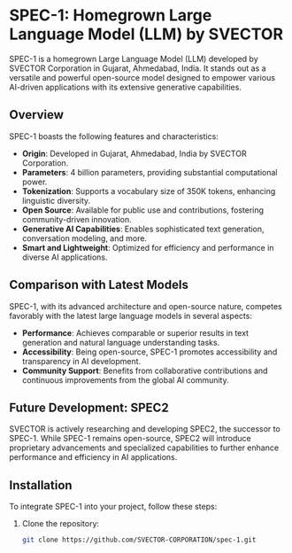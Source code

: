 # SPEC-1: Homegrown Large Language Model (LLM) by SVECTOR

SPEC-1 is a homegrown Large Language Model (LLM) developed by SVECTOR Corporation in Gujarat, Ahmedabad, India. It stands out as a versatile and powerful open-source model designed to empower various AI-driven applications with its extensive generative capabilities.

## Overview

SPEC-1 boasts the following features and characteristics:

- **Origin**: Developed in Gujarat, Ahmedabad, India by SVECTOR Corporation.
- **Parameters**: 4 billion parameters, providing substantial computational power.
- **Tokenization**: Supports a vocabulary size of 350K tokens, enhancing linguistic diversity.
- **Open Source**: Available for public use and contributions, fostering community-driven innovation.
- **Generative AI Capabilities**: Enables sophisticated text generation, conversation modeling, and more.
- **Smart and Lightweight**: Optimized for efficiency and performance in diverse AI applications.

## Comparison with Latest Models

SPEC-1, with its advanced architecture and open-source nature, competes favorably with the latest large language models in several aspects:

- **Performance**: Achieves comparable or superior results in text generation and natural language understanding tasks.
- **Accessibility**: Being open-source, SPEC-1 promotes accessibility and transparency in AI development.
- **Community Support**: Benefits from collaborative contributions and continuous improvements from the global AI community.

## Future Development: SPEC2

SVECTOR is actively researching and developing SPEC2, the successor to SPEC-1. While SPEC-1 remains open-source, SPEC2 will introduce proprietary advancements and specialized capabilities to further enhance performance and efficiency in AI applications.

## Installation

To integrate SPEC-1 into your project, follow these steps:

1. Clone the repository:
   ```sh
   git clone https://github.com/SVECTOR-CORPORATION/spec-1.git
